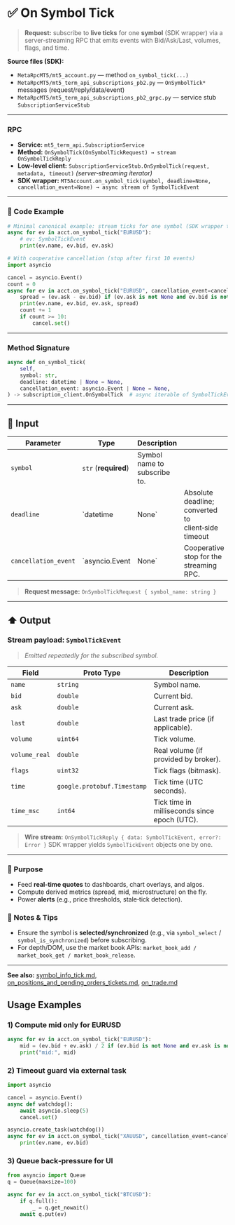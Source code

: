 # ✅ On Symbol Tick

> **Request:** subscribe to **live ticks** for one **symbol** (SDK wrapper) via a server‑streaming RPC that emits events with Bid/Ask/Last, volumes, flags, and time.

**Source files (SDK):**

* `MetaRpcMT5/mt5_account.py` — method `on_symbol_tick(...)`
* `MetaRpcMT5/mt5_term_api_subscriptions_pb2.py` — `OnSymbolTick*` messages (request/reply/data/event)
* `MetaRpcMT5/mt5_term_api_subscriptions_pb2_grpc.py` — service stub `SubscriptionServiceStub`

---

### RPC

* **Service:** `mt5_term_api.SubscriptionService`
* **Method:** `OnSymbolTick(OnSymbolTickRequest) → stream OnSymbolTickReply`
* **Low‑level client:** `SubscriptionServiceStub.OnSymbolTick(request, metadata, timeout)` *(server‑streaming iterator)*
* **SDK wrapper:** `MT5Account.on_symbol_tick(symbol, deadline=None, cancellation_event=None) → async stream of SymbolTickEvent`

---

### 🔗 Code Example

```python
# Minimal canonical example: stream ticks for one symbol (SDK wrapper takes a single symbol)
async for ev in acct.on_symbol_tick("EURUSD"):
    # ev: SymbolTickEvent
    print(ev.name, ev.bid, ev.ask)
```

```python
# With cooperative cancellation (stop after first 10 events)
import asyncio

cancel = asyncio.Event()
count = 0
async for ev in acct.on_symbol_tick("EURUSD", cancellation_event=cancel):
    spread = (ev.ask - ev.bid) if (ev.ask is not None and ev.bid is not None) else None
    print(ev.name, ev.bid, ev.ask, spread)
    count += 1
    if count >= 10:
        cancel.set()
```

---

### Method Signature

```python
async def on_symbol_tick(
    self,
    symbol: str,
    deadline: datetime | None = None,
    cancellation_event: asyncio.Event | None = None,
) -> subscription_client.OnSymbolTick  # async iterable of SymbolTickEvent
```

---

## 🔽 Input

| Parameter            | Type                 | Description                  |                                                     |
| -------------------- | -------------------- | ---------------------------- | --------------------------------------------------- |
| `symbol`             | `str` (**required**) | Symbol name to subscribe to. |                                                     |
| `deadline`           | \`datetime           | None\`                       | Absolute deadline; converted to client‑side timeout |
| `cancellation_event` | \`asyncio.Event      | None\`                       | Cooperative stop for the streaming RPC.             |

> **Request message:** `OnSymbolTickRequest { symbol_name: string }`

---

## ⬆️ Output

### Stream payload: `SymbolTickEvent`

> *Emitted repeatedly for the subscribed symbol.*

| Field         | Proto Type                  | Description                                  |
| ------------- | --------------------------- | -------------------------------------------- |
| `name`        | `string`                    | Symbol name.                                 |
| `bid`         | `double`                    | Current bid.                                 |
| `ask`         | `double`                    | Current ask.                                 |
| `last`        | `double`                    | Last trade price (if applicable).            |
| `volume`      | `uint64`                    | Tick volume.                                 |
| `volume_real` | `double`                    | Real volume (if provided by broker).         |
| `flags`       | `uint32`                    | Tick flags (bitmask).                        |
| `time`        | `google.protobuf.Timestamp` | Tick time (UTC seconds).                     |
| `time_msc`    | `int64`                     | Tick time in milliseconds since epoch (UTC). |

> **Wire stream:** `OnSymbolTickReply { data: SymbolTickEvent, error?: Error }`
> SDK wrapper yields `SymbolTickEvent` objects one by one.

---

### 🎯 Purpose

* Feed **real‑time quotes** to dashboards, chart overlays, and algos.
* Compute derived metrics (spread, mid, microstructure) on the fly.
* Power **alerts** (e.g., price thresholds, stale‑tick detection).

### 🧩 Notes & Tips

* Ensure the symbol is **selected/synchronized** (e.g., via `symbol_select` / `symbol_is_synchronized`) before subscribing.
* For depth/DOM, use the market book APIs: `market_book_add / market_book_get / market_book_release`.

---

**See also:** [symbol\_info\_tick.md](../Symbols_and_Market/symbol_info_tick.md), [on\_positions\_and\_pending\_orders\_tickets.md](./on_positions_and_pending_orders_tickets.md), [on\_trade.md](./on_trade.md)

## Usage Examples

### 1) Compute mid only for EURUSD

```python
async for ev in acct.on_symbol_tick("EURUSD"):
    mid = (ev.bid + ev.ask) / 2 if (ev.bid is not None and ev.ask is not None) else None
    print("mid:", mid)
```

### 2) Timeout guard via external task

```python
import asyncio

cancel = asyncio.Event()
async def watchdog():
    await asyncio.sleep(5)
    cancel.set()

asyncio.create_task(watchdog())
async for ev in acct.on_symbol_tick("XAUUSD", cancellation_event=cancel):
    print(ev.name, ev.bid)
```

### 3) Queue back‑pressure for UI

```python
from asyncio import Queue
q = Queue(maxsize=100)

async for ev in acct.on_symbol_tick("BTCUSD"):
    if q.full():
        _ = q.get_nowait()
    await q.put(ev)
```
